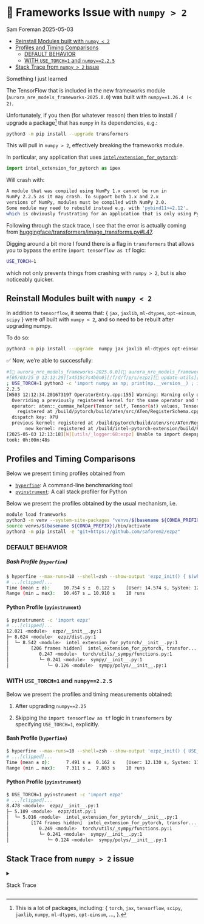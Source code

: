 # 🚧 Frameworks Issue with <code>numpy \> 2</code>
Sam Foreman
2025-05-03

- [Reinstall Modules built with
  `numpy < 2`](#reinstall-modules-built-with-numpy--2)
- [Profiles and Timing Comparisons](#profiles-and-timing-comparisons)
  - [DEFAULT BEHAVIOR](#default-behavior)
  - [WITH `USE_TORCH=1` and
    `numpy==2.2.5`](#with-use_torch1-and-numpy225)
- [Stack Trace from `numpy > 2` issue](#stack-trace-from-numpy--2-issue)

Something I just learned

The TensorFlow that is included in the new frameworks module
(`aurora_nre_models_frameworks-2025.0.0`) was built with
`numpy==1.26.4 (< 2)`.

Unfortunately, if you then (for whatever reason) then tries to install /
upgrade a package[^1] that has `numpy` in its dependencies, e.g.:

``` bash
python3 -m pip install --upgrade transformers
```

This will pull in `numpy > 2`, effectively breaking the frameworks
module.

In particular, any application that uses
[`intel/extension_for_pytorch`](https://github.com/intel/intel-extension-for-pytorch):

``` python
import intel_extension_for_pytorch as ipex
```

Will crash with:

``` bash
A module that was compiled using NumPy 1.x cannot be run in
NumPy 2.2.5 as it may crash. To support both 1.x and 2.x
versions of NumPy, modules must be compiled with NumPy 2.0.
Some module may need to rebuild instead e.g. with 'pybind11>=2.12'.
which is obviously frustrating for an application that is only using PyTorch.
```

Following through the stack trace, I see that the error is actually
coming from
[huggingface/transformers/image_transforms.py#L47](https://github.com/huggingface/transformers/image_transforms.py#L47).

Digging around a bit more I found there is a flag in `transformers` that
allows you to bypass the entire `import tensorflow as tf` logic:

``` bash
USE_TORCH=1
```

which not only prevents things from crashing with `numpy > 2`, but is
also noticeably quicker.

## Reinstall Modules built with `numpy < 2`

In addition to `tensorflow`, it seems that: { `jax`, `jaxlib`,
`ml-dtypes`, `opt-einsum`, `scipy` } were *all* built with `numpy < 2`,
and so need to be rebuilt after upgrading numpy.

To do so:

``` bash
python3 -m pip install --upgrade  numpy jax jaxlib ml-dtypes opt-einsum scipy transformers
```

✅ Now, we’re able to successfully:

``` bash
#[🐍 aurora_nre_models_frameworks-2025.0.0](👻 aurora_nre_models_frameworks-2025.0.0)
#[05/03/25 @ 12:12:29][x4515c7s4b0n0][/f/d/f/p/s/ezpz][🌱 update-utils][📦🤷✓] [⏱️ 25s]
; USE_TORCH=1 python3 -c 'import numpy as np; print(np.__version__) ; import ezpz '
2.2.5
[W503 12:12:34.201673197 OperatorEntry.cpp:155] Warning: Warning only once for all operators,  other operators may also be overridden.
  Overriding a previously registered kernel for the same operator and the same dispatch key
  operator: aten::_cummax_helper(Tensor self, Tensor(a!) values, Tensor(b!) indices, int dim) -> ()
    registered at /build/pytorch/build/aten/src/ATen/RegisterSchema.cpp:6
  dispatch key: XPU
  previous kernel: registered at /build/pytorch/build/aten/src/ATen/RegisterCPU.cpp:30476
       new kernel: registered at /build/intel-pytorch-extension/build/Release/csrc/gpu/csrc/aten/generated/ATen/RegisterXPU.cpp:2971 (function operator())
[2025-05-03 12:13:18][W][utils/_logger:68:ezpz] Unable to import deepspeed. Please install it to use DeepSpeed features.
took: 0h:00m:48s
```

## Profiles and Timing Comparisons

Below we present timing profiles obtained from

- [`hyperfine`](https://github.com/sharkdp/hyperfine): A command-line
  benchmarking tool
- [`pyinstrument`](https://github.com/joerick/pyinstrument): A call
  stack profiler for Python

Below we present the profiles obtained by the usual mechanism, i.e.

``` bash
module load frameworks
python3 -m venv --system-site-packages "venvs/$(basename ${CONDA_PREFIX})"
source venvs/$(basename ${CONDA_PREFIX})/bin/activate
python3 -m pip install -e "git+https://github.com/saforem2/ezpz"
```

### DEFAULT BEHAVIOR

##### Bash Profile (`hyperfine`)

``` bash
$ hyperfine --max-runs=10 --shell=zsh --show-output 'ezpz_init() { $(which python3) -c "import ezpz" }; ezpz_init'
# ...[clipped]...
Time (mean ± σ):     10.754 s ±  0.122 s    [User: 14.574 s, System: 12.795 s]
Range (min … max):   10.467 s … 10.910 s    10 runs
```

#### Python Profile (`pyinstrument`)

``` bash
$ pyinstrument -c 'import ezpz'
# ...[clipped]...
12.021 <module>  ezpz/__init__.py:1
├─ 8.624 <module>  ezpz/dist.py:1
│  └─ 8.542 <module>  intel_extension_for_pytorch/__init__.py:1
│        [206 frames hidden]  intel_extension_for_pytorch, transfor...
│           0.247 <module>  torch/utils/_sympy/functions.py:1
│           └─ 0.241 <module>  sympy/__init__.py:1
│              └─ 0.126 <module>  sympy/polys/__init__.py:1
```

### WITH `USE_TORCH=1` and `numpy==2.2.5`

Below we present the profiles and timing measurements obtained:

1.  After upgrading `numpy==2.25`

2.  Skipping the `import tensorflow as tf` logic in `transformers` by
    specifying `USE_TORCH=1`, explicitly.

#### Bash Profile (`hyperfine`)

``` bash
$ hyperfine --max-runs=10 --shell=zsh --show-output 'ezpz_init() { USE_TORCH=1 $(which python3) -c "import ezpz" }; ezpz_init'
# ...[clipped]...
Time (mean ± σ):      7.491 s ±  0.162 s    [User: 12.130 s, System: 11.940 s]
Range (min … max):    7.311 s …  7.883 s    10 runs
```

#### Python Profile (`pyinstrument`)

``` bash
$ USE_TORCH=1 pyinstrument -c 'import ezpz'
# ...[clipped]...
8.478 <module>  ezpz/__init__.py:1
├─ 5.109 <module>  ezpz/dist.py:1
│  └─ 5.016 <module>  intel_extension_for_pytorch/__init__.py:1
│        [174 frames hidden]  intel_extension_for_pytorch, transfor...
│           0.249 <module>  torch/utils/_sympy/functions.py:1
│           └─ 0.241 <module>  sympy/__init__.py:1
│              └─ 0.124 <module>  sympy/polys/__init__.py:1
```

## Stack Trace from `numpy > 2` issue

<details closed>

<summary>

Stack Trace
</summary>

``` bash
#[🐍 aurora_nre_models_frameworks-2025.0.0](👻 aurora_nre_models_frameworks-2025.0.0)
#[05/02/25 @ 15:46:43][x4005c2s6b0n0][/f/d/f/p/s/t/2/ezpz][🌱 update-utils][✓] [⏱️ 19s]
; ezpz-test --profile --tp 2 --pp 4
[W502 16:00:18.739960487 OperatorEntry.cpp:155] Warning: Warning only once for all operators,  other operators may also be overridden.
  Overriding a previously registered kernel for the same operator and the same dispatch key
  operator: aten::_cummax_helper(Tensor self, Tensor(a!) values, Tensor(b!) indices, int dim) -> ()
    registered at /build/pytorch/build/aten/src/ATen/RegisterSchema.cpp:6
  dispatch key: XPU
  previous kernel: registered at /build/pytorch/build/aten/src/ATen/RegisterCPU.cpp:30476
       new kernel: registered at /build/intel-pytorch-extension/build/Release/csrc/gpu/csrc/aten/generated/ATen/RegisterXPU.cpp:2971 (function operator())

A module that was compiled using NumPy 1.x cannot be run in
NumPy 2.2.5 as it may crash. To support both 1.x and 2.x
versions of NumPy, modules must be compiled with NumPy 2.0.
Some module may need to rebuild instead e.g. with 'pybind11>=2.12'.

If you are a user of the module, the easiest solution will be to
downgrade to 'numpy<2' or try to upgrade the affected module.
We expect that some modules will need time to support NumPy 2.

Traceback (most recent call last):  File "/lus/flare/projects/datascience/foremans/projects/saforem2/tmp/2025-05-02-150121/ezpz/venvs/aurora_nre_models_frameworks-2025.0.0/bin/ezpz-test", line 6, in <module>
    from ezpz.test import main
  File "/lus/flare/projects/datascience/foremans/projects/saforem2/tmp/2025-05-02-150121/ezpz/src/ezpz/__init__.py", line 102, in <module>
    from ezpz.dist import (
  File "/lus/flare/projects/datascience/foremans/projects/saforem2/tmp/2025-05-02-150121/ezpz/src/ezpz/dist.py", line 42, in <module>
    import intel_extension_for_pytorch as ipex  # type:ignore[missingTypeStubs]
  File "/opt/aurora/24.347.0/frameworks/aurora_nre_models_frameworks-2025.0.0/lib/python3.10/site-packages/intel_extension_for_pytorch/__init__.py", line 128, in <module>
    from . import xpu
  File "/opt/aurora/24.347.0/frameworks/aurora_nre_models_frameworks-2025.0.0/lib/python3.10/site-packages/intel_extension_for_pytorch/xpu/__init__.py", line 20, in <module>
    from .utils import *
  File "/opt/aurora/24.347.0/frameworks/aurora_nre_models_frameworks-2025.0.0/lib/python3.10/site-packages/intel_extension_for_pytorch/xpu/utils.py", line 7, in <module>
    from .. import frontend
  File "/opt/aurora/24.347.0/frameworks/aurora_nre_models_frameworks-2025.0.0/lib/python3.10/site-packages/intel_extension_for_pytorch/frontend.py", line 9, in <module>
    from .nn import utils
  File "/opt/aurora/24.347.0/frameworks/aurora_nre_models_frameworks-2025.0.0/lib/python3.10/site-packages/intel_extension_for_pytorch/nn/__init__.py", line 6, in <module>
    from .modules import FrozenBatchNorm2d
  File "/opt/aurora/24.347.0/frameworks/aurora_nre_models_frameworks-2025.0.0/lib/python3.10/site-packages/intel_extension_for_pytorch/nn/modules/__init__.py", line 11, in <module>
    from ...cpu.nn.linear_fuse_eltwise import IPEXLinearEltwise
  File "/opt/aurora/24.347.0/frameworks/aurora_nre_models_frameworks-2025.0.0/lib/python3.10/site-packages/intel_extension_for_pytorch/cpu/nn/linear_fuse_eltwise.py", line 3, in <module>
    from intel_extension_for_pytorch.nn.utils._weight_prepack import (
  File "/opt/aurora/24.347.0/frameworks/aurora_nre_models_frameworks-2025.0.0/lib/python3.10/site-packages/intel_extension_for_pytorch/nn/utils/__init__.py", line 1, in <module>
    from intel_extension_for_pytorch.nn.utils import _weight_prepack
  File "/opt/aurora/24.347.0/frameworks/aurora_nre_models_frameworks-2025.0.0/lib/python3.10/site-packages/intel_extension_for_pytorch/nn/utils/_weight_prepack.py", line 8, in <module>
    from intel_extension_for_pytorch.cpu.tpp.utils.blocked_layout import (
  File "/opt/aurora/24.347.0/frameworks/aurora_nre_models_frameworks-2025.0.0/lib/python3.10/site-packages/intel_extension_for_pytorch/cpu/tpp/__init__.py", line 2, in <module>
    from . import fused_bert
  File "/opt/aurora/24.347.0/frameworks/aurora_nre_models_frameworks-2025.0.0/lib/python3.10/site-packages/intel_extension_for_pytorch/cpu/tpp/fused_bert.py", line 16, in <module>
    from transformers.modeling_utils import apply_chunking_to_forward
  File "/lus/flare/projects/datascience/foremans/projects/saforem2/tmp/2025-05-02-150121/ezpz/venvs/aurora_nre_models_frameworks-2025.0.0/lib/python3.10/site-packages/transformers/modeling_utils.py", line 69, in <module>
    from .loss.loss_utils import LOSS_MAPPING
  File "/lus/flare/projects/datascience/foremans/projects/saforem2/tmp/2025-05-02-150121/ezpz/venvs/aurora_nre_models_frameworks-2025.0.0/lib/python3.10/site-packages/transformers/loss/loss_utils.py", line 21, in <module>
    from .loss_deformable_detr import DeformableDetrForObjectDetectionLoss, DeformableDetrForSegmentationLoss
  File "/lus/flare/projects/datascience/foremans/projects/saforem2/tmp/2025-05-02-150121/ezpz/venvs/aurora_nre_models_frameworks-2025.0.0/lib/python3.10/site-packages/transformers/loss/loss_deformable_detr.py", line 4, in <module>
    from ..image_transforms import center_to_corners_format
  File "/lus/flare/projects/datascience/foremans/projects/saforem2/tmp/2025-05-02-150121/ezpz/venvs/aurora_nre_models_frameworks-2025.0.0/lib/python3.10/site-packages/transformers/image_transforms.py", line 47, in <module>
    import tensorflow as tf
  File "/opt/aurora/24.347.0/frameworks/aurora_nre_models_frameworks-2025.0.0/lib/python3.10/site-packages/tensorflow/__init__.py", line 48, in <module>
    from tensorflow._api.v2 import __internal__
  File "/opt/aurora/24.347.0/frameworks/aurora_nre_models_frameworks-2025.0.0/lib/python3.10/site-packages/tensorflow/_api/v2/__internal__/__init__.py", line 8, in <module>
    from tensorflow._api.v2.__internal__ import autograph
  File "/opt/aurora/24.347.0/frameworks/aurora_nre_models_frameworks-2025.0.0/lib/python3.10/site-packages/tensorflow/_api/v2/__internal__/autograph/__init__.py", line 8, in <module>
    from tensorflow.python.autograph.core.ag_ctx import control_status_ctx # line: 34
  File "/opt/aurora/24.347.0/frameworks/aurora_nre_models_frameworks-2025.0.0/lib/python3.10/site-packages/tensorflow/python/autograph/core/ag_ctx.py", line 21, in <module>
    from tensorflow.python.autograph.utils import ag_logging
  File "/opt/aurora/24.347.0/frameworks/aurora_nre_models_frameworks-2025.0.0/lib/python3.10/site-packages/tensorflow/python/autograph/utils/__init__.py", line 17, in <module>
    from tensorflow.python.autograph.utils.context_managers import control_dependency_on_returns
  File "/opt/aurora/24.347.0/frameworks/aurora_nre_models_frameworks-2025.0.0/lib/python3.10/site-packages/tensorflow/python/autograph/utils/context_managers.py", line 19, in <module>
    from tensorflow.python.framework import ops
  File "/opt/aurora/24.347.0/frameworks/aurora_nre_models_frameworks-2025.0.0/lib/python3.10/site-packages/tensorflow/python/framework/ops.py", line 41, in <module>
    from tensorflow.python import pywrap_tfe
  File "/opt/aurora/24.347.0/frameworks/aurora_nre_models_frameworks-2025.0.0/lib/python3.10/site-packages/tensorflow/python/pywrap_tfe.py", line 25, in <module>
    from tensorflow.python._pywrap_tfe import *
AttributeError: _ARRAY_API not found
AttributeError: 'MessageFactory' object has no attribute 'GetPrototype'

# ...[clipped]...
```

</details>

[^1]: This is a lot of packages, including: { `torch`, `jax`,
    `tensorflow`, `scipy`, `jaxlib`, `numpy`, `ml-dtypes`, `opt-einsum`,
    …, }.
